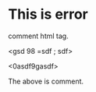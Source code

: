 # This is error

comment html tag.

<!-- | Area | Avaya | Microsoft | -->
<!-- |---|---|---| -->
<!-- | Language | Java | C/C++ | -->
<!-- | Size | 1 MLOC | 40+ MLOC | -->
<!-- | Domain | Application | System | -->
<!-- | Team Size | ~ 100 | 1000+ | -->
<!-- | Users | ~1000 | ~100M | -->
<!-- | Testing Phase | Unit | System | -->
<!-- | Tools | JUnit | In-house | -->
<!-- | Type of Coverage | Statement, branch | Block, Arc | -->
<!-- | Granularity | Files | Binaries| -->

<div adsfa = asdf ' asdf' asdf' asd'f a'dsf 'adsf' as'df'asfd>

<gsd 98 =sdf ; sdf>

<0asdf9gasdf>

The above is comment.